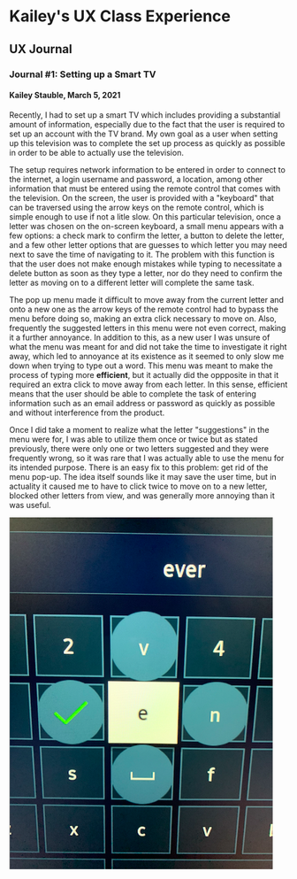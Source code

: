 # Kailey's UX Class Experience

## UX Journal

### Journal #1: Setting up a Smart TV
#### Kailey Stauble, March 5, 2021

Recently, I had to set up a smart TV which includes providing a substantial amount of information, especially due to the fact that the user is required to set up an account with the TV brand. My own goal as a user when setting up this television was to complete the set up process as quickly as possible in order to be able to actually use the television. 

The setup requires network information to be entered in order to connect to the internet, a login username and password, a location, among other information that must be entered using the remote control that comes with the television. On the screen, the user is provided with a "keyboard" that can be traversed using the arrow keys on the remote control, which is simple enough to use if not a litle slow. On this particular television, once a letter was chosen on the on-screen keyboard, a small menu appears with a few options: a check mark to confirm the letter, a button to delete the letter, and a few other letter options that are guesses to which letter you may need next to save the time of navigating to it. The problem with this function is that the user does not make enough mistakes while typing to necessitate a delete button as soon as they type a letter, nor do they need to confirm the letter as moving on to a different letter will complete the same task. 

The pop up menu made it difficult to move away from the current letter and onto a new one as the arrow keys of the remote control had to bypass the menu before doing so, making an extra click necessary to move on. Also, frequently the suggested letters in this menu were not even correct, making it a further annoyance. In addition to this, as a new user I was unsure of what the menu was meant for and did not take the time to investigate it right away, which led to annoyance at its existence as it seemed to only slow me down when trying to type out a word. This menu was meant to make the process of typing more **efficient**, but it actually did the oppposite in that it required an extra click to move away from each letter. In this sense, efficient means that the user should be able to complete the task of entering information such as an email address or password as quickly as possible and without interference from the product. 

Once I did take a moment to realize what the letter "suggestions" in the menu were for, I was able to utilize them once or twice but as stated previously, there were only one or two letters suggested and they were frequently wrong, so it was rare that I was actually able to use the menu for its intended purpose. There is an easy fix to this problem: get rid of the menu pop-up. The idea itself sounds like it may save the user time, but in actuality it caused me to have to click twice to move on to a new letter, blocked other letters from view, and was generally more annoying than it was useful. 


![SmartTV](./smartTV.png)
